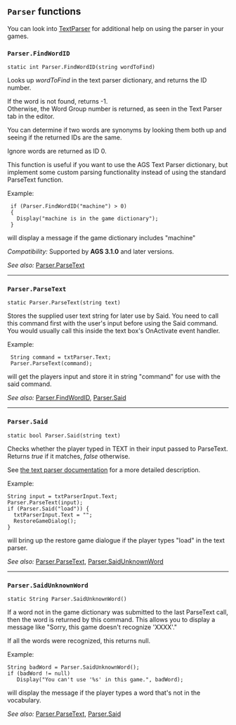 ## `Parser` functions

You can look into [TextParser](TextParser) for additional help on using the parser in your games.

### `Parser.FindWordID`

    static int Parser.FindWordID(string wordToFind)

Looks up *wordToFind* in the text parser dictionary, and returns the ID
number.

If the word is not found, returns -1.<br>
Otherwise, the Word Group number is returned, as seen in the Text Parser
tab in the editor.

You can determine if two words are synonyms by looking them both up and
seeing if the returned IDs are the same.

Ignore words are returned as ID 0.

This function is useful if you want to use the AGS Text Parser
dictionary, but implement some custom parsing functionality instead of
using the standard ParseText function.

Example:

     if (Parser.FindWordID("machine") > 0)
     {
       Display("machine is in the game dictionary");
     }

will display a message if the game dictionary includes "machine"

*Compatibility:* Supported by **AGS 3.1.0** and later versions.

*See also:* [Parser.ParseText](Parser#parserparsetext)

---

### `Parser.ParseText`

    static Parser.ParseText(string text)

Stores the supplied user text string for later use by Said. You need to
call this command first with the user's input before using the Said
command. You would usually call this inside the text box's OnActivate
event handler.

Example:

     String command = txtParser.Text;
     Parser.ParseText(command);

will get the players input and store it in string "command" for use with
the said command.

*See also:* [Parser.FindWordID](Parser#parserfindwordid),
[Parser.Said](Parser#parsersaid)

---

### `Parser.Said`

    static bool Parser.Said(string text)

Checks whether the player typed in TEXT in their input passed to
ParseText. Returns *true* if it matches, *false* otherwise.

See [the text parser documentation](TextParser) for a more
detailed description.

Example:

    String input = txtParserInput.Text;
    Parser.ParseText(input);
    if (Parser.Said("load")) {
      txtParserInput.Text = "";
      RestoreGameDialog();
    }

will bring up the restore game dialogue if the player types "load" in
the text parser.

*See also:* [Parser.ParseText](Parser#parserparsetext),
[Parser.SaidUnknownWord](Parser#parsersaidunknownword)

---

### `Parser.SaidUnknownWord`

    static String Parser.SaidUnknownWord()

If a word not in the game dictionary was submitted to the last ParseText
call, then the word is returned by this command. This allows you to
display a message like "Sorry, this game doesn't recognize 'XXXX'."

If all the words were recognized, this returns null.

Example:

    String badWord = Parser.SaidUnknownWord();
    if (badWord != null)
       Display("You can't use '%s' in this game.", badWord);

will display the message if the player types a word that's not in the
vocabulary.

*See also:* [Parser.ParseText](Parser#parserparsetext),
[Parser.Said](Parser#parsersaid)
